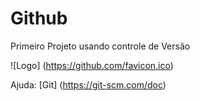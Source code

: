 # Github
Primeiro Projeto usando controle de Versão

![Logo] (https://github.com/favicon.ico)

Ajuda: [Git] (https://git-scm.com/doc)